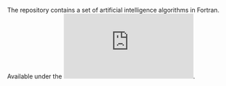 The repository contains a set of artificial intelligence algorithms in Fortran. Available under the ![BSD 3-Clause No Military License](https://github.com/piotrbajdek/Fortran_AI/blob/main/LICENSE.md).

